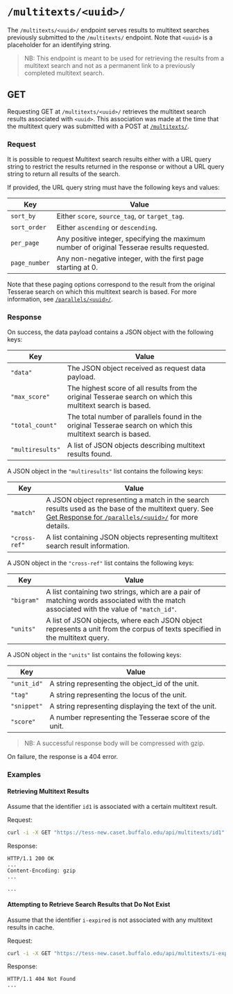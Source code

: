 # `/multitexts/<uuid>/`

The `/multitexts/<uuid>/` endpoint serves results to multitext searches previously submitted to the `/multitexts/` endpoint.  Note that `<uuid>` is a placeholder for an identifying string.

> NB:  This endpoint is meant to be used for retrieving the results from a multitext search and not as a permanent link to a previously completed multitext search.

## GET

Requesting GET at `/multitexts/<uuid>/` retrieves the multitext search results associated with `<uuid>`.  This association was made at the time that the multitext query was submitted with a POST at [`/multitexts/`](multitexts.md).

### Request

It is possible to request Multitext search results either with a URL query string to restrict the results returned in the response or without a URL query string to return all results of the search.

If provided, the URL query string must have the following keys and values:

|Key|Value|
|---|---|
|`sort_by`|Either `score`, `source_tag`, or `target_tag`.|
|`sort_order`|Either `ascending` or `descending`.|
|`per_page`|Any positive integer, specifying the maximum number of original Tesserae results requested.|
|`page_number`|Any non-negative integer, with the first page starting at 0.|

Note that these paging options correspond to the result from the original
Tesserae search on which this multitext search is based. For more information,
see [`/parallels/<uuid>/`](parallels-uuid.md).

### Response

On success, the data payload contains a JSON object with the following keys:

|Key|Value|
|---|---|
|`"data"`|The JSON object received as request data payload.|
|`"max_score"`|The highest score of all results from the original Tesserae search on which this multitext search is based.|
|`"total_count"`|The total number of parallels found in the original Tesserae search on which this multitext search is based.|
|`"multiresults"`|A list of JSON objects describing multitext results found.|

A JSON object in the `"multiresults"` list contains the following keys:

|Key|Value|
|---|---|
|`"match"`|A JSON object representing a match in the search results used as the base of the multitext query. See [Get Response for `/parallels/<uuid>/`](parallels-uuid.md#response) for more details.|
|`"cross-ref"`|A list containing JSON objects representing multitext search result information.|

A JSON object in the `"cross-ref"` list contains the following keys:

|Key|Value|
|---|---|
|`"bigram"`|A list containing two strings, which are a pair of matching words associated with the match associated with the value of `"match_id"`.|
|`"units"`|A list of JSON objects, where each JSON object represents a unit from the corpus of texts specified in the multitext query.|

A JSON object in the `"units"` list contains the following keys:

|Key|Value|
|---|---|
|`"unit_id"`|A string representing the object_id of the unit.|
|`"tag"`|A string representing the locus of the unit.|
|`"snippet"`|A string representing displaying the text of the unit.|
|`"score"`|A number representing the Tesserae score of the unit.|

> NB:  A successful response body will be compressed with gzip.

On failure, the response is a 404 error.

### Examples

#### Retrieving Multitext Results

Assume that the identifier `id1` is associated with a certain multitext result.

Request:

```bash
curl -i -X GET "https://tess-new.caset.buffalo.edu/api/multitexts/id1"
```

Response:

```http
HTTP/1.1 200 OK
...
Content-Encoding: gzip
...

...
```

#### Attempting to Retrieve Search Results that Do Not Exist

Assume that the identifier `i-expired` is not associated with any multitext results in cache.

Request:

```bash
curl -i -X GET "https://tess-new.caset.buffalo.edu/api/multitexts/i-expired"
```

Response:

```http
HTTP/1.1 404 Not Found
...
```
